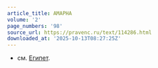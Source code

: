 ```yaml
---
article_title: АМАРНА
volume: '2'
page_numbers: '98'
source_url: https://pravenc.ru/text/114286.html
downloaded_at: '2025-10-13T08:27:25Z'
---
```


- см. [Египет](https://pravenc.ru/text/Египет.html).
